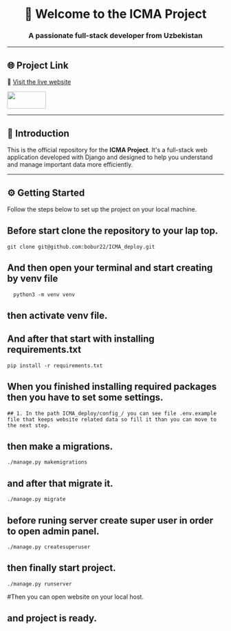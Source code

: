 <h1 align="center">👋 Welcome to the ICMA Project</h1>
<h3 align="center">A passionate full-stack developer from Uzbekistan</h3>

---

## 🌐 Project Link

🔗 [Visit the live website](http://icma.uz/en/)

<a href="https://github.com/bobur22/ICMA_deploy.git">
   <img width="90px" height="40px" src="https://github.com/bobur22/ICMA_deploy/assets/main/img/language_en.svg" />
</a>

---

## 🧠 Introduction

This is the official repository for the **ICMA Project**. It's a full-stack web application developed with Django and designed to help you understand and manage important data more efficiently.

---

## ⚙️ Getting Started

Follow the steps below to set up the project on your local machine.

## Before start clone the repository to your lap top.
    git clone git@github.com:bobur22/ICMA_deploy.git
## And then open your terminal and start creating by venv file
      python3 -m venv venv
## then activate venv file.
## And after that start with installing requirements.txt
    pip install -r requirements.txt

## When you finished installing required packages then you have to set some settings.
    ## 1. In the path ICMA_deploy/config_/ you can see file .env.example file that keeps website related data so fill it than you can move to the next step.
    
## then make a migrations.
    ./manage.py makemigrations

## and after that migrate it.
    ./manage.py migrate

## before runing server create super user in order to open admin panel.
    ./manage.py createsuperuser

## then finally start project.
    ./manage.py runserver

#Then you can open website on your local host.
## and project is ready.
